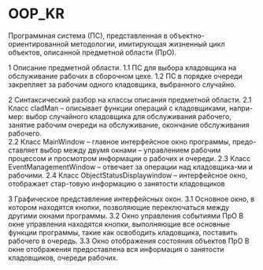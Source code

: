 # OOP_KR

Программная система (ПС), представленная в объектно-ориентированной методологии, имитирующая жизненный цикл объектов, описанной предметной области (ПрО). 

1 Описание предметной области.
 1.1 ПС для выбора кладовщика на обслуживание рабочих в сборочном цехе.
 1.2 ПС в порядке очереди закрепляет за рабочим одного кладовщика, выбранного случайно.

2 Синтаксический разбор на классы описания предметной области.
	2.1 Класс cladMan – описывает функции операций с кладовщиками, напри-мер: выбор случайного кладовщика для обслуживания рабочего, 
                  занятие рабочим очереди на обслуживание, окончание обслуживания рабочего.             
	2.2 Класс MainWindow – главное интерфейсное окно программы, предо-ставляет выбор между двумя окнами – управлением рабочим процессом и просмотром информации о рабочих и очереди.
	2.3 Класс EventManagementWindow – отвечает за операции над кладовщика-ми и рабочими.
	2.4 Класс ObjectStatusDisplaywindow – интерфейсное окно, отображает стар-товую информацию о занятости кладовщиков
 
3 Графическое представление интерфейсных окон.
  3.1 Основное окно, в котором находятся кнопки, позволяющие переключаться между другими окнами программы.
  3.2 Окно управления событиями ПрО
      В окне управления находятся кнопки, выполняющие все основные функции программы, такие как освободить кладовщика, поставить рабочего в очередь.
  3.3 Окно отображения состояния объектов ПрО
      В окне отображения предоставлена вся информация о занятости кладовщиков, очереди рабочих.

